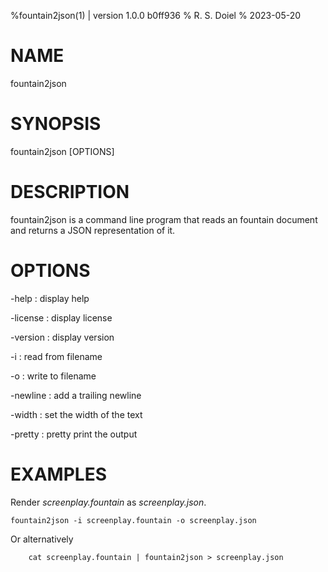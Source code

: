 %fountain2json(1) | version 1.0.0 b0ff936
% R. S. Doiel
% 2023-05-20

# NAME

fountain2json

# SYNOPSIS

fountain2json [OPTIONS]

# DESCRIPTION

fountain2json is a command line program that reads an fountain document and returns a JSON representation of it.

# OPTIONS

-help
: display help

-license
: display license

-version
: display version

-i
: read from filename

-o
: write to filename

-newline
: add a trailing newline

-width
: set the width of the text

-pretty
: pretty print the output


# EXAMPLES

Render *screenplay.fountain* as *screenplay.json*.

~~~
fountain2json -i screenplay.fountain -o screenplay.json
~~~

Or alternatively

~~~
    cat screenplay.fountain | fountain2json > screenplay.json
~~~


